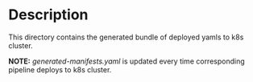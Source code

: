 # Description

This directory contains the generated bundle of deployed yamls to k8s cluster.

<b>NOTE:</b> <i>generated-manifests.yaml</i> is updated every time corresponding pipeline deploys to k8s cluster.
